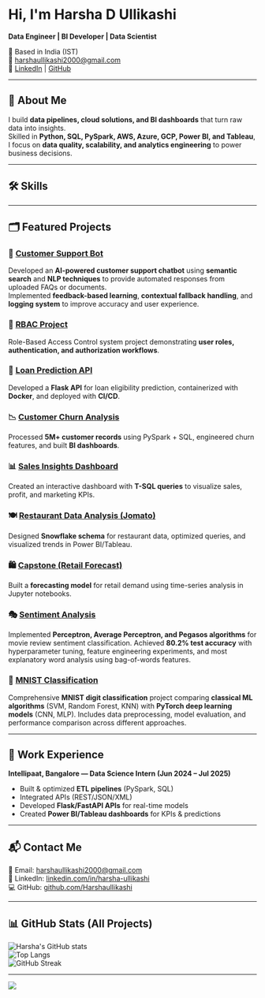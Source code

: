 # Hi, I'm Harsha D Ullikashi 
**Data Engineer | BI Developer | Data Scientist**

📍 Based in India (IST)  
📧 [harshaullikashi2000@gmail.com](mailto:harshaullikashi2000@gmail.com)  
🔗 [LinkedIn](https://www.linkedin.com/in/harsha-ullikashi/) | [GitHub](https://github.com/Harshaullikashi)

---

## 🚀 About Me
I build **data pipelines, cloud solutions, and BI dashboards** that turn raw data into insights.  
Skilled in **Python, SQL, PySpark, AWS, Azure, GCP, Power BI, and Tableau**, I focus on **data quality, scalability, and analytics engineering** to power business decisions.

---

## 🛠️ Skills


---

## 🗂 Featured Projects

### 🤖 [Customer Support Bot](https://github.com/Harshaullikashi/-Customer-Support-Bot)
Developed an **AI-powered customer support chatbot** using **semantic search** and **NLP techniques** to provide automated responses from uploaded FAQs or documents.  
Implemented **feedback-based learning**, **contextual fallback handling**, and **logging system** to improve accuracy and user experience.

### 🔐 [RBAC Project](https://github.com/Harshaullikashi/RBAC-Project)  
Role-Based Access Control system project demonstrating **user roles, authentication, and authorization workflows**.

### 🏦 [Loan Prediction API](https://github.com/Harshaullikashi/loan-prediction-api)  
Developed a **Flask API** for loan eligibility prediction, containerized with **Docker**, and deployed with **CI/CD**.

### 📉 [Customer Churn Analysis](https://github.com/Harshaullikashi/Customer-Churn-Analysis)  
Processed **5M+ customer records** using PySpark + SQL, engineered churn features, and built **BI dashboards**.

### 📊 [Sales Insights Dashboard](https://github.com/Harshaullikashi/Sales-Insights-Dashboard)  
Created an interactive dashboard with **T-SQL queries** to visualize sales, profit, and marketing KPIs.

### 🍽 [Restaurant Data Analysis (Jomato)](https://github.com/Harshaullikashi/RESTAURANT-DATA-ANALYSIS-PROJECT-JOMATO)  
Designed **Snowflake schema** for restaurant data, optimized queries, and visualized trends in Power BI/Tableau.

### 🛍 [Capstone (Retail Forecast)](https://github.com/Harshaullikashi/Capstone)  
Built a **forecasting model** for retail demand using time-series analysis in Jupyter notebooks.

### 🎭 [Sentiment Analysis](https://github.com/Harshaullikashi/sentiment-analysis)  
Implemented **Perceptron, Average Perceptron, and Pegasos algorithms** for movie review sentiment classification. Achieved **80.2% test accuracy** with hyperparameter tuning, feature engineering experiments, and most explanatory word analysis using bag-of-words features.

### 🔢 [MNIST Classification](https://github.com/Harshaullikashi/mnist-classical-ml-and-pytorch)  
Comprehensive **MNIST digit classification** project comparing **classical ML algorithms** (SVM, Random Forest, KNN) with **PyTorch deep learning models** (CNN, MLP). Includes data preprocessing, model evaluation, and performance comparison across different approaches.


---

## 💼 Work Experience
**Intellipaat, Bangalore — Data Science Intern (Jun 2024 – Jul 2025)**  
- Built & optimized **ETL pipelines** (PySpark, SQL)  
- Integrated APIs (REST/JSON/XML)  
- Developed **Flask/FastAPI APIs** for real-time models  
- Created **Power BI/Tableau dashboards** for KPIs & predictions  

---

## 📬 Contact Me
📧 Email: [harshaullikashi2000@gmail.com](mailto:harshaullikashi2000@gmail.com)  
🔗 LinkedIn: [linkedin.com/in/harsha-ullikashi](https://www.linkedin.com/in/harsha-ullikashi/)  
💻 GitHub: [github.com/Harshaullikashi](https://github.com/Harshaullikashi)  

---

## 📊 GitHub Stats (All Projects)
![Harsha's GitHub stats](https://github-readme-stats.vercel.app/api?username=Harshaullikashi&show_icons=true&theme=radical)  
![Top Langs](https://github-readme-stats.vercel.app/api/top-langs/?username=Harshaullikashi&layout=compact&theme=radical)  
![GitHub Streak](https://streak-stats.demolab.com?user=Harshaullikashi&theme=radical&hide_border=false)  

---

![](https://komarev.com/ghpvc/?username=Harshaullikashi&label=Profile+Views&color=blue)


